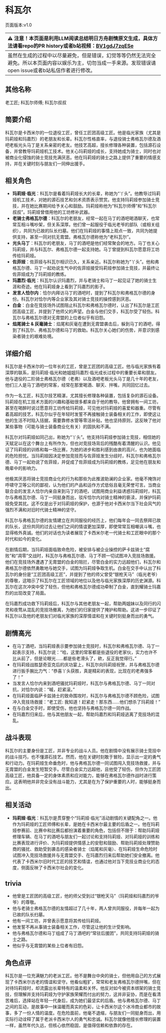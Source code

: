# 科瓦尔
页面版本:v1.0
 

| :warning: 注意！本页面是利用LLM阅读总结明日方舟剧情原文生成，具体方法请看repo的PR history或者b站视频：[BV1gdJ7zqESe](https://www.bilibili.com/video/BV1gdJ7zqESe/)         |
|:----------------------------|
| 虽然在生成的过程中以尽量避免，但是错误，幻觉等等仍然无法完全避免。所以本页面内容以娱乐为主，切勿当成一手来源。发现错误请open issue或者b站私信作者进行修改。|



## 其他名称
老工匠; 科瓦尔师傅; 科瓦尔叔叔
## 简要介绍
科瓦尔是卡西米尔的一位退役工匠，曾任工匠团高级工匠。他是临光家族（尤其是玛莉娅和玛嘉烈）的老朋友和长辈。科瓦尔性格直率，与退役骑士弗格瓦尔德及酒吧老板光头马丁是关系亲密的老友。他技艺高超，擅长修理各种装置，包括源石设备，并曾教导玛莉娅机工技术。他关心玛莉娅的成长，支持她成为骑士，同时也对被商业化侵蚀的骑士竞技充满厌恶。他在玛莉娅的骑士之路上提供了重要的情感支持，并在关键时刻与朋友们一同伸出援手。
## 相关角色
-   **玛莉娅·临光**：科瓦尔是看着玛莉娅长大的长辈，称她为“丫头”。他教导过玛莉娅机工技术，对她的源石技艺和剑术资质表示赞赏。他支持玛莉娅参加骑士竞技，并在她比赛期间给予关心和鼓励。玛莉娅称他为“科瓦尔师傅”和“科瓦尔叔叔”。玛莉娅曾借用他的工坊修补武器。
-   **老骑士弗格瓦尔德**：科瓦尔的老朋友，经常一起在马丁的酒吧喝酒聊天，也常常互相斗嘴吵架，但关系深厚。他们曾一起服役于临光老爷的部队（或相关组织），共同为已故的队长扫墓。他们在玛莉娅的事情上观点一致，共同为她提供支持，甚至一同对抗无胄盟。弗格瓦尔德称他为“老科瓦尔”。
-   **光头马丁**：科瓦尔的老朋友，马丁的酒吧是他们经常聚会的地方。马丁也关心玛莉娅，并与科瓦尔、弗格瓦尔德一起支持她。马丁曾提到科瓦尔愿意将工坊传给玛莉娅。
-   **佐菲娅**：佐菲娅与科瓦尔相识已久，关系亲近。科瓦尔称她为“丫头”。他和弗格瓦尔德、马丁一起劝说生气中的佐菲娅接受玛莉娅参加骑士竞技，并最终让佐菲娅成为了玛莉娅的教练。
-   **玛嘉烈·临光**：科瓦尔认识玛嘉烈，并与老骑士和马丁一起见证了她的骑士生涯和奇迹。他在玛莉娅身上看到了玛嘉烈的影子。
-   **发言人恰尔内**：恰尔内拜访马丁的酒吧时，提到了科瓦尔和弗格瓦尔德的身份。科瓦尔对恰尔内等企业家及其对骑士竞技的操控感到厌恶。
-   **白金**：白金在竞技场外试图阻止科瓦尔和弗格瓦尔德时，认出了科瓦尔是工匠团高级工匠，并提到了他师父的声望。白金与他们交手，科瓦尔受了轻伤。科瓦尔与弗格瓦尔德对无胄盟的上位者似乎有旧怨。
-   **焰尾骑士 & 灰毫骑士**：焰尾和灰毫在遭到无胄盟袭击后，躲到马丁的酒吧，得到了科瓦尔、弗格瓦尔德和马丁的救助。科瓦尔关心她们的伤势，并意识到感染者骑士的艰难处境。
## 详细介绍
科瓦尔是卡西米尔的一位年长的工匠，曾是工匠团的高级工匠。他与临光家族有着深厚的联系，是玛莉娅·临光和她姐姐玛嘉烈·临光成长过程中的重要长辈和朋友。他与退役的二阶骑士弗格瓦尔德（老弗）以及酒吧老板光头马丁是几十年的老友，他们三人是马丁酒吧的常客，经常在那里喝酒、聊天、拌嘴，共同回忆过去。

作为一名工匠，科瓦尔技艺精湛，尤其擅长修理各种装置，包括复杂的源石设备。玛莉娅在机工技术方面的兴趣和基础很多都来自于他的教导。他曾拥有一间工坊，甚至在喝醉时说过愿意将工坊传给玛莉娅，可见他对玛莉娅的喜爱和器重。尽管有着高超的技艺，科瓦尔似乎在年轻时发誓不再接触骑士装备相关的工作，即使这让他的生活不时陷入拮据，需要靠修水管等零活补贴，他也坚持原则，这反映了他对某些事物（可能与骑士装备商业化有关）的固执和不满。

科瓦尔对玛莉娅如同己出，称她为“丫头”。他支持玛莉娅参加骑士竞技，相信她的天赋足以在这个舞台上有所作为，但也对竞技场背后的残酷有着清醒的认识。他见证了玛莉娅的训练和每一场比赛，为她的进步和胜利感到由衷的高兴，也为她面临的危险担忧。当玛莉娅因决定参加竞技而与佐菲娅发生分歧时，科瓦尔和弗格瓦尔德、马丁一起劝说了佐菲娅，并促成了佐菲娅成为玛莉娅的教练，足见他在朋友和晚辈中的影响力。

他极其厌恶将骑士竞技商业化的行为和那些为此推波助澜的企业家。他毫不掩饰对呼啸守卫等公司的鄙视，认为他们的产品和运作方式低俗且毫无荣誉可言。当商业联合会的发言人恰尔内亲自来到马丁的酒吧，试图用商业利益诱惑玛莉娅时，科瓦尔与弗格瓦尔德、马丁一同挺身而出，驳斥恰尔内对骑士精神的亵渎，并保护玛莉娅免受其扰。这不仅是出于对玛莉娅的保护，也源于他对卡西米尔当下社会风气的强烈不满和对旧时代骑士精神的坚守。

科瓦尔与弗格瓦尔德的友情建立在共同服役的经历上，他们每年会一同去祭拜已故的队长，这份共同的过去让他们之间的情谊更加深厚，即使常常互相嘲讽斗嘴，也显得格外真诚。他们的对话也为读者展现了卡西米尔老一代骑士和工匠眼中的那个时代和如今的变化。

在剧情后期，当玛莉娅面临致命危险，被安排与被企业操控的萨卡兹骑士“腐败”和“凋零”交战时，科瓦尔与弗格瓦尔德、马丁不顾一切试图冲入竞技场救援。他们在竞技场外遭遇了无胄盟的白金的阻拦，尽管白金的实力远超他们，科瓦尔和弗格瓦尔德依然勇敢地与她交手，试图为玛莉娅争取生机。白金在交手中认出了科瓦尔的身份是“工匠团高级工匠”，并提到了他的师父曾受“银枪天马”（临光老爷）的尊敬，这暗示了科瓦尔在工匠领域的地位以及他与临光家族深厚的历史渊源。科瓦尔在这次冲突中受了轻伤，但他和弗格瓦尔德成功牵制了白金，直到耀骑士玛嘉烈的出现改变了局面。

在玛嘉烈成功救下玛莉娅后，科瓦尔与其他老朋友一起，帮助两姐妹以及同行的闪灵和夜莺从混乱的竞技场撤离，为她们的归家提供了掩护和帮助。这进一步印证了科瓦尔以及他的老朋友们对临光家族的深厚情谊和在关键时刻挺身而出的勇气。
## 剧情高光
- 在马丁酒吧，当玛莉娅表示要参加骑士竞技时，科瓦尔和弗格瓦尔德、马丁一起表示支持，科瓦尔说：“哈，这里的常客都是些退役的老家伙，实力也许不比从前了，但是论眼光......都是些老滑头了，欸，反正我觉得行。”
- 在玛莉娅战胜瑟奇亚克后的庆功宴上，科瓦尔向玛莉娅祝贺，并与弗格瓦尔德进行扳手腕比力气：“恭喜丫头获胜，真是精彩的表现，比现在的老弗强多了！”
- 当发言人恰尔内来到酒吧骚扰玛莉娅时，科瓦尔与弗格瓦尔德、马丁一同对抗，对恰尔内说：“嘁，赶紧滚。”
- 在玛莉娅面临萨卡兹骑士的致命围攻时，科瓦尔与弗格瓦尔德不顾危险，试图冲入竞技场救援：“老工匠: 我知道！赶紧走！那东西......他们想杀了玛莉娅！”
- 在与白金交手时，即使受伤，他也坚持与弗格瓦尔德一同作战。
- 在玛嘉烈归来后，他与其他朋友一起，帮助玛嘉烈和玛莉娅逃离了竞技场的混乱。
## 战斗表现
科瓦尔的主要身份是工匠，并非专业的战斗人员。他在剧情中没有展示骑士竞技中的战斗技巧，也不懂源石技艺。然而，他在关键时刻敢于冒险，显示出一定的勇气和行动力。在玛莉娅生命垂危时，他与弗格瓦尔德一同试图闯入竞技场救援，并与无胄盟的白金发生短暂交手。尽管白金实力远超他，且他受了轻伤，但作为工匠团高级工匠，他具备一定的身体素质和应对能力，能够在弗格瓦尔德作战时进行策应。这表明他并非完全没有战斗能力，尤其是在为了保护重要的人时，能够挺身而出。
## 相关活动
-   **玛莉娅·临光**：科瓦尔是贯穿整个“玛莉娅·临光”活动剧情的关键配角之一。他作为玛莉娅的工匠师傅和长辈，是她在卡西米尔最主要的后盾之一。他在玛莉娅参赛前、比赛中和比赛后都扮演着重要的角色，包括但不限于：帮助玛莉娅修理车辆、在马丁的酒吧与朋友们一起讨论和支持玛莉娅、对玛莉娅的训练和比赛表现进行评价、为玛莉娅提供情感上的安慰和鼓励、帮助玛莉娅处理赞助商的骚扰、救助受到袭击的感染者骑士（焰尾和灰毫）、在玛莉娅生命危险时试图冲入竞技场救援并与无胄盟交手、在玛嘉烈归来后帮助她们安全撤离。他代表了卡西米尔旧时代工匠的技艺和情谊，也通过他对当下竞技业商业化的态度，侧面反映了卡西米尔社会的变化。
## trivia
*   他曾是工匠团的高级工匠，他的师父受到过“银枪天马”（玛莉娅和玛嘉烈的爷爷）的尊敬。
*   他与老骑士弗格瓦尔德的友情超过了几十年，两人曾共同服役，并每年一起为已故的队长扫墓。
*   他有一间工坊，并曾表示愿意将其传给玛莉娅。
*   他发誓不再从事骑士装备相关工作，尽管这让他的生计受影响。
*   他与弗格瓦尔德和马丁组成了马丁酒吧的“常驻后援团”，共同支持玛莉娅的骑士之路。
*   他似乎与无胄盟的某些上位者有旧怨。
## 角色点评
科瓦尔是一位充满魅力的老派工匠。他不是舞台中央的骑士，但他用自己的方式展现了卡西米尔古老的情谊和坚守。他看似粗犷，常常和老友弗格瓦尔德拌嘴，但在对待玛莉娅时，却流露出长辈特有的温柔和关怀。他反对如今被资本绑架的骑士竞技，但理解并支持玛莉娅为守护家族荣耀而付出的努力，这并非妥协，而是在看清苦难后，选择站在年轻一代身后，成为她们最坚实的后盾。他与弗格瓦尔德、马丁之间的互动，是故事中一抹温暖而真实的色彩，让卡西米尔这个冰冷商业都市的故事，多了一份人情的温度。在危险面前，他毫不退缩，与朋友们一同挺身而出，用实际行动诠释了属于老派卡西米尔人的勇气和忠诚。科瓦尔就像他擅长修理的装置一样，虽然年代久远，但核心依然稳固，是值得信赖和依靠的存在。